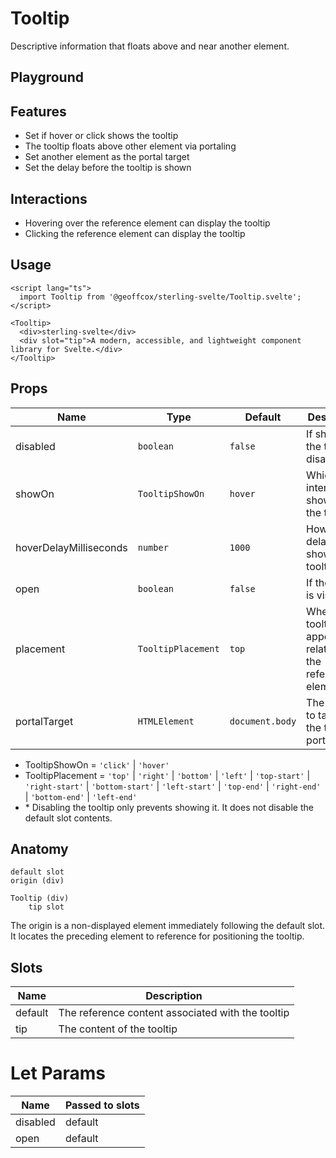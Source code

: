 # Tooltip

Descriptive information that floats above and near another element.

<script>
    import Playground from './TooltipPlayground.svelte';
</script>

## Playground

<Playground />

## Features

- Set if hover or click shows the tooltip
- The tooltip floats above other element via portaling
- Set another element as the portal target
- Set the delay before the tooltip is shown

## Interactions

- Hovering over the reference element can display the tooltip
- Clicking the reference element can display the tooltip

## Usage

```svelte
<script lang="ts">
  import Tooltip from '@geoffcox/sterling-svelte/Tooltip.svelte';
</script>

<Tooltip>
  <div>sterling-svelte</div>
  <div slot="tip">A modern, accessible, and lightweight component library for Svelte.</div>
</Tooltip>
```

## Props

| Name                   | Type               | Default         | Description                                                 |
| ---------------------- | ------------------ | --------------- | ----------------------------------------------------------- |
| disabled               | `boolean`          | `false`         | If showing the tooltip is disabled.\*                       |
| showOn                 | `TooltipShowOn`    | `hover`         | Which interaction shows/hides the tooltip                   |
| hoverDelayMilliseconds | `number`           | `1000`          | How long to delay before showing the tooltip                |
| open                   | `boolean`          | `false`         | If the tooltip is visible                                   |
| placement              | `TooltipPlacement` | `top`           | Where the tooltip appears relative to the reference element |
| portalTarget           | `HTMLElement`      | `document.body` | The element to target for the tooltip portal                |

- TooltipShowOn = `'click'` | `'hover'`
- TooltipPlacement = `'top'` | `'right'` | `'bottom'` | `'left'` | `'top-start'` | `'right-start'` | `'bottom-start'` | `'left-start'` | `'top-end'` | `'right-end'` | `'bottom-end'` | `'left-end'`
- \* Disabling the tooltip only prevents showing it. It does not disable the default slot contents.

## Anatomy

```
default slot
origin (div)

Tooltip (div)
    tip slot
```

The origin is a non-displayed element immediately following the default slot.
It locates the preceding element to reference for positioning the tooltip.

## Slots

| Name    | Description                                       |
| ------- | ------------------------------------------------- |
| default | The reference content associated with the tooltip |
| tip     | The content of the tooltip                        |

# Let Params

| Name     | Passed to slots |
| -------- | --------------- |
| disabled | default         |
| open     | default         |

